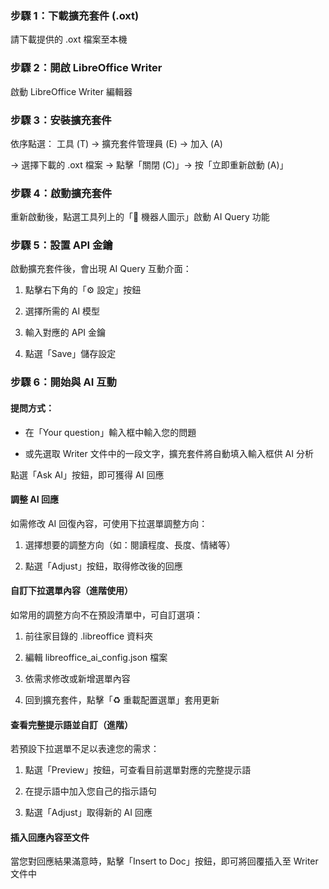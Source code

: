 ### 步驟 1：下載擴充套件 (.oxt)
請下載提供的 .oxt 檔案至本機

### 步驟 2：開啟 LibreOffice Writer
啟動 LibreOffice Writer 編輯器

### 步驟 3：安裝擴充套件
依序點選： 工具 (T) → 擴充套件管理員 (E) → 加入 (A)

→ 選擇下載的 .oxt 檔案 → 點擊「關閉 (C)」→ 按「立即重新啟動 (A)」

### 步驟 4：啟動擴充套件
重新啟動後，點選工具列上的「🤖 機器人圖示」啟動 AI Query 功能

### 步驟 5：設置 API 金鑰
啟動擴充套件後，會出現 AI Query 互動介面：

1. 點擊右下角的「⚙️ 設定」按鈕

2. 選擇所需的 AI 模型

3. 輸入對應的 API 金鑰

4. 點選「Save」儲存設定

### 步驟 6：開始與 AI 互動
#### 提問方式：
* 在「Your question」輸入框中輸入您的問題

* 或先選取 Writer 文件中的一段文字，擴充套件將自動填入輸入框供 AI 分析

點選「Ask AI」按鈕，即可獲得 AI 回應

#### 調整 AI 回應
如需修改 AI 回復內容，可使用下拉選單調整方向：

1. 選擇想要的調整方向（如：閱讀程度、長度、情緒等）

2. 點選「Adjust」按鈕，取得修改後的回應

#### 自訂下拉選單內容（進階使用）
如常用的調整方向不在預設清單中，可自訂選項：

1. 前往家目錄的 .libreoffice 資料夾

2. 編輯 libreoffice_ai_config.json 檔案

3. 依需求修改或新增選單內容

4. 回到擴充套件，點擊「♻️ 重載配置選單」套用更新

#### 查看完整提示語並自訂（進階）
若預設下拉選單不足以表達您的需求：

1. 點選「Preview」按鈕，可查看目前選單對應的完整提示語

2. 在提示語中加入您自己的指示語句

3. 點選「Adjust」取得新的 AI 回應

#### 插入回應內容至文件
當您對回應結果滿意時，點擊「Insert to Doc」按鈕，即可將回覆插入至 Writer 文件中
